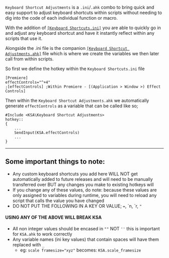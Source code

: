 `Keyboard Shortcut Adjustments` is a `.ini`/`.ahk` combo to bring quick and easy support to adjust keyboard shortcuts within scripts without needing to dig into the code of each individual function or macro.

With the addition of [`[Keyboard Shortcuts.ini]`](https://github.com/Tomshiii/ahk/blob/main/lib/KSA/Keyboard%20Shortcuts.ini) you are able to quickly go in and adjust any keyboard shortcut and have it instantly reflect within any scripts that use it.

Alongside the .ini file is the companion [`[Keyboard Shortcut Adjustments.ahk]`](https://github.com/Tomshiii/ahk/blob/main/lib/KSA/Keyboard%20Shortcut%20Adjustments.ahk) file which is where we create the variables we then later call from within scripts.

So first we define the hotkey within the `Keyboard Shortcuts.ini` file
```autohotkey
[Premiere]
effectControls="^+4"
;[effectControls] ;Within Premiere - [(Application > Window >) Effect Controls]
```
Then within the `Keyboard Shortcut Adjustments.ahk` we automatically generate `effectControls` as a variable that can be called like so;
```autoit
#Include <KSA\Keyboard Shortcut Adjustments>
hotkey::
{
    ...
    SendInput(KSA.effectControls)
    ...
}
```
***

## Some important things to note:
- Any custom keyboard shortcuts you add here WILL NOT get automatically added to future releases and will need to be manually transferred over BUT any changes you make to existing hotkeys will
- If you change any of these values, do note: because these values are only assigned to variables during runtime, you will need to reload any script that calls the value you have changed
- DO NOT PUT THE FOLLOWING IN A KEY OR VALUE; `=`, \`n, \`r, `"`  
#### USING ANY OF THE ABOVE WILL BREAK KSA  
- All non integer values should be encased in `""` NOT `''` this is important for `KSA.ahk` to work correctly
- Any variable names (ini key values) that contain spaces will have them replaced with `_`
    - eg: `scale framesize="xyz"` becomes: `KSA.scale_framesize`